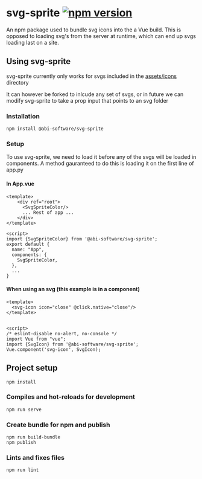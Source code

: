 # svg-sprite [![npm version](https://badge.fury.io/js/%40abi-software%2Fsvg-sprite.svg)](https://badge.fury.io/js/%40abi-software%2Fsvg-sprite)
An npm package used to bundle svg icons into the a Vue build. This is opposed to loading svg's from the server at runtime, which can end up svgs loading last on a site.

## Using svg-sprite
svg-sprite currently only works for svgs included in the [assets/icons](https://github.com/ABI-Software/svg-sprite/tree/main/assets/icons) directory

It can however be forked to inlcude any set of svgs, or in future we can modify svg-sprite to take a prop input that points to an svg folder

### Installation
```
npm install @abi-software/svg-sprite
```
### Setup

To use svg-sprite, we need to load it before any of the svgs will be loaded in components. A method gauranteed to do this is loading it on the first line of app.py

#### In App.vue
```
<template>
    <div ref="root">
      <SvgSpriteColor/>
      ... Rest of app ...
    </div>
</template>

<script>
import {SvgSpriteColor} from '@abi-software/svg-sprite';
export default {
  name: "App",
  components: {
    SvgSpriteColor,
  },
  ...
}
```

#### When using an svg (this example is in a component)
```
<template>
  <svg-icon icon="close" @click.native="close"/>
</template>


<script>
/* eslint-disable no-alert, no-console */
import Vue from "vue";
import {SvgIcon} from '@abi-software/svg-sprite';
Vue.component('svg-icon', SvgIcon);
``` 


## Project setup
```
npm install
```

### Compiles and hot-reloads for development
```
npm run serve
```

### Create bundle for npm and publish 
```
npm run build-bundle
npm publish 
```

### Lints and fixes files
```
npm run lint
```
